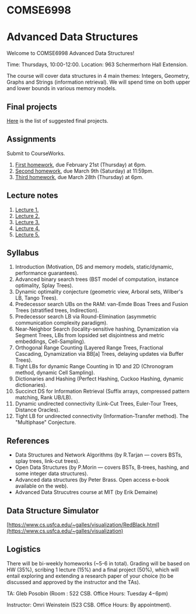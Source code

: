 # COMSE6998 
# Advanced Data Structures

Welcome to COMSE6998 Advanced Data Structures!  

Time: Thursdays, 10:00-12:00. 
Location: 963 Schermerhorn Hall Extension. 

The course will cover data structures in 4 main themes: Integers, Geometry, Graphs and Strings 
(information retrieval). We will spend time on both upper and lower bounds in various memory models.

## Final projects
[Here](./advancedDS_projects_suggestions.pdf) is the list of suggested final projects.

## Assignments
Submit to CourseWorks.
1. [First homework](./advancedDS_hw1.pdf), due February 21st (Thursday) at 6pm.
2. [Second homework](./advancedDS_hw2.pdf), due March 9th (Saturday) at 11:59pm.
2. [Third homework](./advancedDS_hw3.pdf), due March 28th (Thursday) at 6pm.

## Lecture notes
1. [Lecture 1.](./advancedDS_lec1.pdf)
2. [Lecture 2.](./advancedDS_lec2.pdf)
3. [Lecture 3.](./advancedDS_lec3.pdf)
4. [Lecture 4.](./advancedDS_lec4.pdf)
5. [Lecture 5.](./advancedDS_lec5.pdf)

## Syllabus
1. Introduction (Motivation, DS and memory models, static/dynamic, performance guarantees). 
2. Advanced binary search trees (BST model of computation, instance optimality, Splay Trees). 
3. Dynamic optimality conjecture (geometric view, Arboral sets, Wilber's LB, Tango Trees). 
4. Predecessor search UBs on the RAM: van-Emde Boas Trees and Fusion Trees (stratified trees, Indirection). 
5. Predecessor search LB via Round-Elimination (asymmetric communication complexity paradigm). 
6. Near-Neighbor Search (locality-sensitive hashing, Dynamization via Segment Trees, LBs from 
lopsided set disjointness and metric embeddings, Cell-Sampling). 
7. Orthogonal Range Counting (Layered Range Trees, Fractional Cascading, Dynamization via BB[a] Trees, 
delaying updates via Buffer Trees). 
8. Tight LBs for dynamic Range Counting in 1D and 2D (Chronogram method, dynamic Cell Sampling). 
9. Dictionaries and Hashing (Perfect Hashing, Cuckoo Hashing, dynamic dictionaries). 
10. Succinct DS for Information Retrieval (Suffix arrays, compressed pattern matching, Rank UB/LB). 
11. Dynamic undirected connectivity (Link-Cut Trees, Euler-Tour Trees, Distance Oracles). 
12. Tight LB for undirected connectivity (Information-Transfer method). The "Multiphase" Conjecture. 


## References
- Data Structures and Network Algorithms (by R.Tarjan — covers BSTs, splay trees, link-cut trees).
- Open Data Structures (by P.Morin — covers BSTs, B-trees, hashing, and some integer data structures).
- Advanced data structures (by Peter Brass. Open access e-book available on the web).
- Advanced Data Strucutres course at MIT (by Erik Demaine)

## Data Structure Simulator
[https://www.cs.usfca.edu/~galles/visualization/RedBlack.html](https://www.cs.usfca.edu/~galles/visualization)


## Logistics
There will be bi-weekly homeworks (~5-6 in total). Grading will be based on HW (35%), scribing 
1 lecture (15%) and a final project (50%), which will entail exploring and extending a research 
paper of your choice (to be discussed and approved by the instructor and the TAs). 

TA: Gleb Posobin (Room : 522 CSB. Office Hours: Tuesday 4−6pm) 

Instructor: Omri Weinstein (523 CSB. Office Hours: By appointment). 
